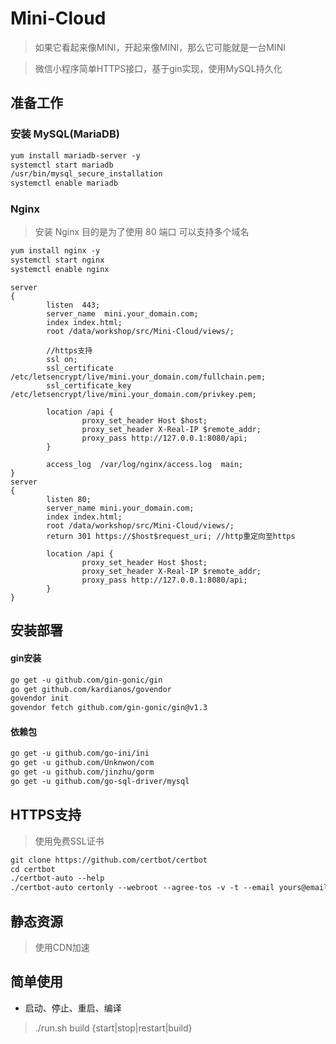 # Mini-Cloud

> 如果它看起来像MINI，开起来像MINI，那么它可能就是一台MINI

> 微信小程序简单HTTPS接口，基于gin实现，使用MySQL持久化

## 准备工作

### 安装 MySQL(MariaDB)

```html
yum install mariadb-server -y
systemctl start mariadb
/usr/bin/mysql_secure_installation
systemctl enable mariadb
```

### Nginx

> 安装 Nginx 目的是为了使用 80 端口 可以支持多个域名

```html
yum install nginx -y
systemctl start nginx
systemctl enable nginx
```

```nginx
server
{
        listen  443;
        server_name  mini.your_domain.com;
        index index.html;
        root /data/workshop/src/Mini-Cloud/views/;

		//https支持
        ssl on;
        ssl_certificate /etc/letsencrypt/live/mini.your_domain.com/fullchain.pem;
        ssl_certificate_key /etc/letsencrypt/live/mini.your_domain.com/privkey.pem;

        location /api {
                proxy_set_header Host $host;
                proxy_set_header X-Real-IP $remote_addr;
                proxy_pass http://127.0.0.1:8080/api;
        }

        access_log  /var/log/nginx/access.log  main;
}
server
{
        listen 80;
        server_name mini.your_domain.com;
        index index.html;
        root /data/workshop/src/Mini-Cloud/views/;
        return 301 https://$host$request_uri; //http重定向至https

        location /api {
                proxy_set_header Host $host;
                proxy_set_header X-Real-IP $remote_addr;
                proxy_pass http://127.0.0.1:8080/api;
        }
}
```

## 安装部署

#### gin安装

```html
go get -u github.com/gin-gonic/gin
go get github.com/kardianos/govendor
govendor init
govendor fetch github.com/gin-gonic/gin@v1.3
```

#### 依赖包

```html
go get -u github.com/go-ini/ini
go get -u github.com/Unknwon/com
go get -u github.com/jinzhu/gorm
go get -u github.com/go-sql-driver/mysql
```

## HTTPS支持

> 使用免费SSL证书

```html
git clone https://github.com/certbot/certbot
cd certbot
./certbot-auto --help
./certbot-auto certonly --webroot --agree-tos -v -t --email yours@email.com -w /data/workshop/src/Mini-Cloud/views -d mini.your_domain.com
```

## 静态资源

> 使用CDN加速

## 简单使用

- 启动、停止、重启、编译

> ./run.sh build {start|stop|restart|build}